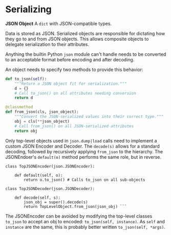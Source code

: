 # Serializing

__JSON Object__ A `dict` with JSON-compatible types.

Data is stored as JSON. Serialized objects are responsible for dictating how
they go to and from JSON objects. This allows composite objects to delegate
serialization to their attributes.

Anything the builtin Python `json` module can't handle needs to be converted to an
acceptable format before encoding and after decoding.

An object needs to specify two methods to provide this behavior:

```Python
def to_json(self):
    """Return a JSON object fit for serialization."""
    d = {}
    # Call to_json() on all attributes needing conversion
    return d

@classmethod
def from_json(cls, json_object):
    """Convert the JSON-serialized values into their correct type."""
    obj = cls(**json_object)
    # Call from_json() on all JSON-serialized attributes
    return obj
```

Only top-level objects used in `json.dump|load` calls need to implement a custom
JSON Encoder and Decoder. The `decode(s)` allows for a standard decoding,
followed by recursively applying `from_json` to the hierarchy. The JSONEndoer's `default(o)`
method performs the same role, but in reverse.

```
class TopJSONEncoder(json.JSONEncoder):

    def default(self, o):
        return o.to_json() # Calls to_json on all sub-objects

class TopJSONDecoder(json.JSONDecoder):

    def decode(self, s):
        json_obj = super().decode(s)
        return TopLevelObject.from_json(json_obj) ```
```

The JSONEncoder can be avoided by modifying the top-level classes `to_json` to accept
an obj to encoded: `to_json(self, instance)`. As `self` and `instance` are the same,
this is probably better written `to_json(self, *args)`.

